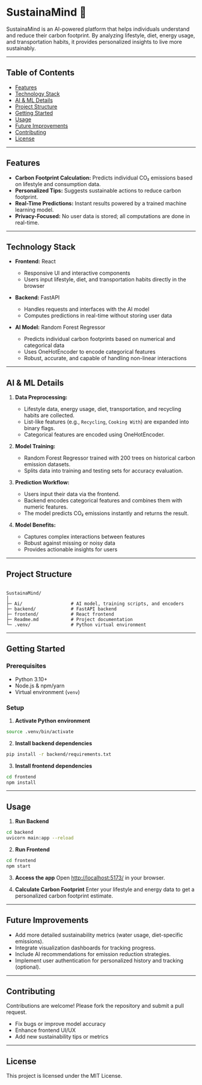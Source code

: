 # SustainaMind 🌱

SustainaMind is an AI-powered platform that helps individuals understand and reduce their carbon footprint. By analyzing lifestyle, diet, energy usage, and transportation habits, it provides personalized insights to live more sustainably.

---

## Table of Contents

- [Features](#features)  
- [Technology Stack](#technology-stack)  
- [AI & ML Details](#ai--ml-details)  
- [Project Structure](#project-structure)  
- [Getting Started](#getting-started)  
- [Usage](#usage)  
- [Future Improvements](#future-improvements)  
- [Contributing](#contributing)  
- [License](#license)  

---

## Features

- **Carbon Footprint Calculation:** Predicts individual CO₂ emissions based on lifestyle and consumption data.  
- **Personalized Tips:** Suggests sustainable actions to reduce carbon footprint.  
- **Real-Time Predictions:** Instant results powered by a trained machine learning model.  
- **Privacy-Focused:** No user data is stored; all computations are done in real-time.  

---

## Technology Stack

- **Frontend:** React  
  - Responsive UI and interactive components  
  - Users input lifestyle, diet, and transportation habits directly in the browser  

- **Backend:** FastAPI  
  - Handles requests and interfaces with the AI model  
  - Computes predictions in real-time without storing user data  

- **AI Model:** Random Forest Regressor  
  - Predicts individual carbon footprints based on numerical and categorical data  
  - Uses OneHotEncoder to encode categorical features  
  - Robust, accurate, and capable of handling non-linear interactions  

---

## AI & ML Details

1. **Data Preprocessing:**  
   - Lifestyle data, energy usage, diet, transportation, and recycling habits are collected.  
   - List-like features (e.g., `Recycling`, `Cooking With`) are expanded into binary flags.  
   - Categorical features are encoded using OneHotEncoder.  

2. **Model Training:**  
   - Random Forest Regressor trained with 200 trees on historical carbon emission datasets.  
   - Splits data into training and testing sets for accuracy evaluation.  

3. **Prediction Workflow:**  
   - Users input their data via the frontend.  
   - Backend encodes categorical features and combines them with numeric features.  
   - The model predicts CO₂ emissions instantly and returns the result.  

4. **Model Benefits:**  
   - Captures complex interactions between features  
   - Robust against missing or noisy data  
   - Provides actionable insights for users  

---

## Project Structure

```

SustainaMind/
│
├─ Ai/                  # AI model, training scripts, and encoders
├─ backend/             # FastAPI backend
├─ frontend/            # React frontend
├─ Readme.md            # Project documentation
└─ .venv/               # Python virtual environment

````

---

## Getting Started

### Prerequisites

- Python 3.10+  
- Node.js & npm/yarn  
- Virtual environment (`venv`)  

### Setup

1. **Activate Python environment**  
```bash
source .venv/bin/activate
````

2. **Install backend dependencies**

```bash
pip install -r backend/requirements.txt
```

3. **Install frontend dependencies**

```bash
cd frontend
npm install
```

---

## Usage

1. **Run Backend**

```bash
cd backend
uvicorn main:app --reload
```

2. **Run Frontend**

```bash
cd frontend
npm start
```

3. **Access the app**
   Open [http://localhost:5173/](http://localhost:5173/) in your browser.

4. **Calculate Carbon Footprint**
   Enter your lifestyle and energy data to get a personalized carbon footprint estimate.

---

## Future Improvements

* Add more detailed sustainability metrics (water usage, diet-specific emissions).
* Integrate visualization dashboards for tracking progress.
* Include AI recommendations for emission reduction strategies.
* Implement user authentication for personalized history and tracking (optional).

---

## Contributing

Contributions are welcome! Please fork the repository and submit a pull request.

* Fix bugs or improve model accuracy
* Enhance frontend UI/UX
* Add new sustainability tips or metrics

---

## License

This project is licensed under the MIT License.


